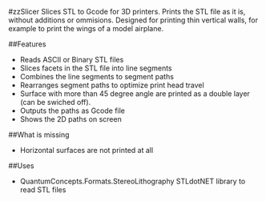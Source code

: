 #zzSlicer
Slices STL to Gcode for 3D printers. Prints the STL file as it is, without additions or ommisions. Designed for printing thin vertical walls, for example to print the wings of a model airplane.

##Features
* Reads ASCII or Binary STL files
* Slices facets in the STL file into line segments
* Combines the line segments to segment paths
* Rearranges segment paths to optimize print head travel
* Surface with more than 45 degree angle are printed as a double layer (can be swiched off).
* Outputs the paths as Gcode file
* Shows the 2D paths on screen

##What is missing
* Horizontal surfaces are not printed at all

##Uses
* QuantumConcepts.Formats.StereoLithography STLdotNET library to read STL files